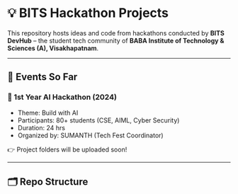 # 💡 BITS Hackathon Projects

This repository hosts ideas and code from hackathons conducted by **BITS DevHub** – the student tech community of **BABA Institute of Technology & Sciences (A), Visakhapatnam**.

---

## 🚀 Events So Far

### 🔹 1st Year AI Hackathon (2024)
- Theme: Build with AI
- Participants: 80+ students (CSE, AIML, Cyber Security)
- Duration: 24 hrs
- Organized by: SUMANTH (Tech Fest Coordinator)

👉 Project folders will be uploaded soon!

---

## 🗂 Repo Structure

